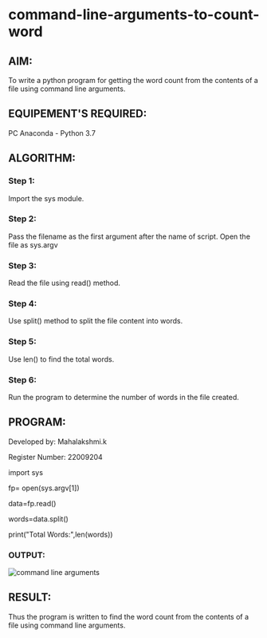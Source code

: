 # command-line-arguments-to-count-word
## AIM:
To write a python program for getting the word count from the contents of a file using command line arguments.
## EQUIPEMENT'S REQUIRED: 
PC
Anaconda - Python 3.7
## ALGORITHM: 

### Step 1:

Import the sys module.

### Step 2: 

 Pass the filename as the first argument after the name of script. Open the file as sys.argv
 
### Step 3: 

Read the file using read() method.

### Step 4:  

Use split() method to split the file content into words.

### Step 5: 

Use len() to find the total words.

### Step 6:

 Run the program to determine the number of words in the file created.

## PROGRAM:

Developed by:  Mahalakshmi.k


Register Number: 22009204



import sys


fp= open(sys.argv[1])


data=fp.read()


words=data.split()


print("Total Words:",len(words))



### OUTPUT:

![command line arguments](https://github.com/maha712/command-line-arguments-to-count-word/assets/121156360/217959bc-4e57-40ba-9997-647c8031fee3)


## RESULT:
Thus the program is written to find the word count from the contents of a file using command line arguments.
